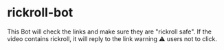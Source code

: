 # rickroll-bot
This Bot will check the links and make sure they are "rickroll safe". If the video contains rickroll, it will reply to the link warning ⚠ users not to click.
